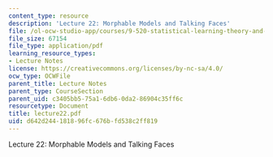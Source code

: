 ```yaml
---
content_type: resource
description: 'Lecture 22: Morphable Models and Talking Faces'
file: /ol-ocw-studio-app/courses/9-520-statistical-learning-theory-and-applications-spring-2003/d642d244181896fc676bfd538c2ff819_lecture22.pdf
file_size: 67154
file_type: application/pdf
learning_resource_types:
- Lecture Notes
license: https://creativecommons.org/licenses/by-nc-sa/4.0/
ocw_type: OCWFile
parent_title: Lecture Notes
parent_type: CourseSection
parent_uid: c3405bb5-75a1-6db6-0da2-86904c35ff6c
resourcetype: Document
title: lecture22.pdf
uid: d642d244-1818-96fc-676b-fd538c2ff819
---
```

Lecture 22: Morphable Models and Talking Faces